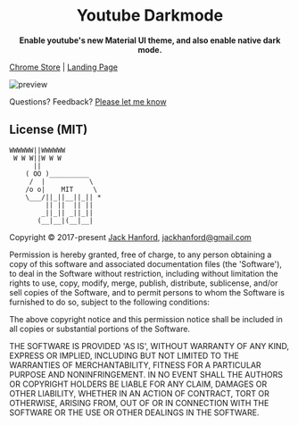 <h1 align='center'>Youtube Darkmode</h1>

<p align='center'>
  <strong>Enable youtube's new Material UI theme, and also enable native dark mode.</strong>
</p>

[Chrome Store](https://chrome.google.com/webstore/detail/youtube-darkmode/ajngaombckgmodafdnmipfmcfgppnnhp) | [Landing Page](https://jackhanford.com/youtube-darkmode)

![preview](https://github.com/hanford/youtube-darkmode/blob/master/preview.gif)

Questions? Feedback? [Please let me know](https://github.com/hanford/youtube-darkmode/issues/new)

## License (MIT)

```
WWWWWW||WWWWWW
 W W W||W W W
      ||
    ( OO )__________
     /  |           \
    /o o|    MIT     \
    \___/||_||__||_|| *
         || ||  || ||
        _||_|| _||_||
       (__|__|(__|__|
```
Copyright © 2017-present [Jack Hanford](http://jackhanford.com), jackhanford@gmail.com

Permission is hereby granted, free of charge, to any person obtaining a copy of this software and associated documentation files (the 'Software'), to deal in the Software without restriction, including without limitation the rights to use, copy, modify, merge, publish, distribute, sublicense, and/or sell copies of the Software, and to permit persons to whom the Software is furnished to do so, subject to the following conditions:

The above copyright notice and this permission notice shall be included in all copies or substantial portions of the Software.

THE SOFTWARE IS PROVIDED 'AS IS', WITHOUT WARRANTY OF ANY KIND, EXPRESS OR IMPLIED, INCLUDING BUT NOT LIMITED TO THE WARRANTIES OF MERCHANTABILITY, FITNESS FOR A PARTICULAR PURPOSE AND NONINFRINGEMENT. IN NO EVENT SHALL THE AUTHORS OR COPYRIGHT HOLDERS BE LIABLE FOR ANY CLAIM, DAMAGES OR OTHER LIABILITY, WHETHER IN AN ACTION OF CONTRACT, TORT OR OTHERWISE, ARISING FROM, OUT OF OR IN CONNECTION WITH THE SOFTWARE OR THE USE OR OTHER DEALINGS IN THE SOFTWARE.
